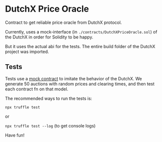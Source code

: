# DutchX Price Oracle

Contract to get reliable price oracle from DutchX protocol.

Currently, uses a mock-interface (in `./contracts/DutchXPriceOracle.sol`) of the DutchX in order for Solidity to be happy.

But it uses the actual abi for the tests. The entire build folder of the DutchX project was imported.

## Tests

Tests use a [mock contract](https://github.com/gnosis/mock-contract) to imitate the behavior of the DutchX. We generate 50 auctions with random prices and clearing times, and then test each contract fn on that model.

The recommended ways to run the tests is:

`npx truffle test`

or 

`npx truffle test --log` (to get console logs)

Have fun!